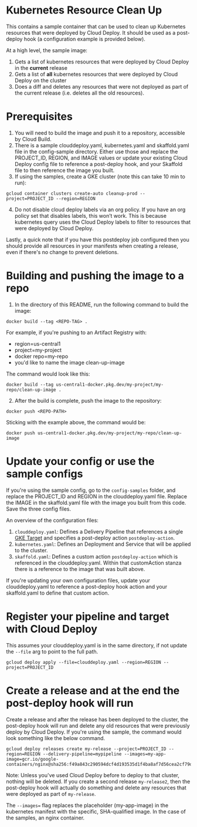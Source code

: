 # Kubernetes Resource Clean Up
This contains a sample container that can be used to clean up Kubernetes
resources that were deployed by Cloud Deploy. It should be used as a post-deploy
hook (a configuration example is provided below).

At a high level, the sample image:
1. Gets a list of kubernetes resources that were deployed by Cloud Deploy in the 
   **current** release
2. Gets a list of **all** kubernetes resources that were deployed by Cloud Deploy
   on the cluster
3. Does a diff and deletes any resources that were not deployed as part of the
   current release (i.e. deletes all the old resources).

# Prerequisites
1. You will need to build the image and push it to a repository, accessible by
Cloud Build.
2. There is a sample clouddeploy.yaml, kubernetes.yaml and skaffold.yaml file in
the config-sample directory. Either use those and replace the PROJECT_ID, 
REGION, and IMAGE values or update your existing Cloud Deploy config
file to reference a post-deploy hook, and your Skaffold file to then reference
the image you built.
3. If using the samples, create a GKE cluster (note this can take 10 min to run):

```
gcloud container clusters create-auto cleanup-prod --project=PROJECT_ID --region=REGION
```
4. Do not disable cloud deploy labels via an org policy. If you have an org
policy set that disables labels, this won’t work. This is because kubernetes 
query uses the Cloud Deploy labels to filter to resources that were deployed
by Cloud Deploy.

Lastly, a quick note that if you have this postdeploy job configured then you
should provide all resources in your manifests when creating a release, even if
there's no change to prevent deletions. 

# Building and pushing the image to a repo
1. In the directory of this README, run the following command to build the image:

```
docker build --tag <REPO-TAG> . 
```

For example, if you're pushing to an Artifact Registry with:
* region=us-central1
* project=my-project
* docker repo=my-repo
* you'd like to name the image clean-up-image

The command would look like this:

```
docker build --tag us-central1-docker.pkg.dev/my-project/my-repo/clean-up-image .
```

2. After the build is complete, push the image to the repository:

```
docker push <REPO-PATH>
```

Sticking with the example above, the command would be:

```
docker push us-central1-docker.pkg.dev/my-project/my-repo/clean-up-image
```

# Update your config or use the sample configs

If you're using the sample config, go to the `config-samples` folder, and replace
the PROJECT_ID and REGION in the clouddeploy.yaml file. Replace the IMAGE in the
skaffold.yaml file with the image you built from this code. Save the three
config files. 

An overview
of the configuration files:
1. `clouddeploy.yaml`: Defines a Delivery Pipeline that references a single
[GKE Target](https://cloud.google.com/deploy/docs/deploy-app-gke) and specifies
a post-deploy action `postdeploy-action`.
1. `kubernetes.yaml`: Defines an Deployment and Service that will be applied to the cluster.
1. `skaffold.yaml`: Defines a custom action `postdeploy-action` which is referenced in the clouddeploy.yaml. 
Within that customAction stanza there is a reference to the image that was
built above. 

If you're updating your own configuration files, update your clouddeploy.yaml
to reference a post-deploy hook action and your skaffold.yaml to define that
custom action.

# Register your pipeline and target with Cloud Deploy

This assumes your clouddeploy.yaml is in the same directory, if not update the 
`--file` arg to point to the full path.

```
gcloud deploy apply --file=clouddeploy.yaml --region=REGION --project=PROJECT_ID
```

# Create a release and at the end the post-deploy hook will run

Create a release and after the release has been deployed to the cluster, the
post-deploy hook will run and delete any old resources that were previously 
deploy by Cloud Deploy. If you're using the sample, the command would look 
something like the below command. 

```
gcloud deploy releases create my-release --project=PROJECT_ID --region=REGION --delivery-pipeline=mypipeline --images=my-app-image=gcr.io/google-containers/nginx@sha256:f49a843c290594dcf4d193535d1f4ba8af7d56cea2cf79d1e9554f077f1e7aaa
```

Note: Unless you've used Cloud Deploy before to deploy to that cluster, nothing
will be deleted. If you create a second release `my-release2`, then the post-deploy
hook will actually do something and delete any resources that were deployed as
part of `my-release`. 

The `--images=` flag replaces the placeholder (my-app-image) in the kubernetes 
manifest with the specific, SHA-qualified image. In the case of the samples, 
an nginx container.